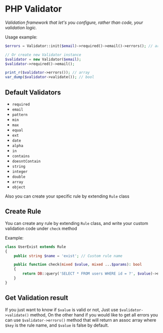 # PHP Validator

*Validation framework that let's you configure, rather than code, your validation logic.*

Usage example:

```php
$errors = Validator::init($email)->required()->email()->errors(); // array

// Or create new Validator instance
$validator = new Validator($email);
$validator->required()->email();

print_r($validator->errors()); // array
var_dump($validator->validate()); // bool
```

## Default Validators

- `required`
- `email`
- `pattern`
- `min`
- `max`
- `equal`
- `ext`
- `date`
- `alpha`
- `in`
- `contains`
- `doesntContain`
- `string`
- `integer`
- `double`
- `array`
- `object`

Also you can create your specific rule by extending `Rule` class

## Create Rule

You can create any rule by extending `Rule` class, and write your custom validation code under `check` method

Example:

```php
class UserExist extends Rule
{
    public string $name = 'exist'; // Custom rule name

    public function check(mixed $value, mixed ...$params): bool
    {
        return DB::query('SELECT * FROM users WHERE id = ?', $value)->numRows === 0;
    }
}
```

## Get Validation result

If you just want to know if `$value` is valid or not, Just use `$validator->validate()` method, On the other hand if you would like to get all errors you can use `$validator->errors()` method that will return an assoc array where `$key` is the rule name, and `$value` is false by default.